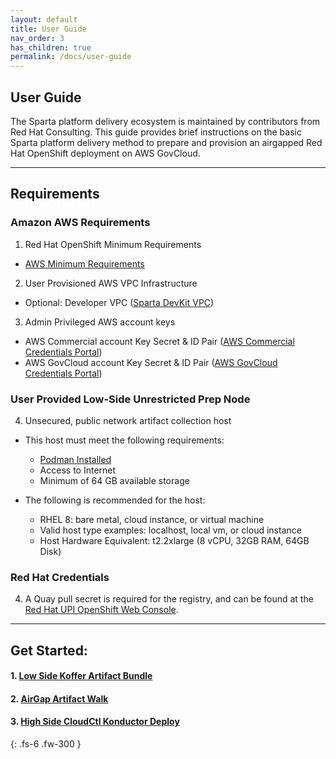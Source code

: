 ```yaml
---
layout: default
title: User Guide
nav_order: 3
has_children: true
permalink: /docs/user-guide
---
```


## User Guide
The Sparta platform delivery ecosystem is maintained by contributors from Red Hat Consulting.
This guide provides brief instructions on the basic Sparta platform delivery method to prepare and provision an airgapped Red Hat OpenShift deployment on AWS GovCloud.

----------------------------------------------------------------
## Requirements

### Amazon AWS Requirements
    
  1. Red Hat OpenShift Minimum Requirements    
  - [AWS Minimum Requirements](https://tinyurl.com/yyb89pec)
  2. User Provisioned AWS VPC Infrastructure    
  - Optional: Developer VPC ([Sparta DevKit VPC])    
    
  3. Admin Privileged AWS account keys    
  - AWS Commercial account Key Secret & ID Pair ([AWS Commercial Credentials Portal])    
  - AWS GovCloud account Key Secret & ID Pair ([AWS GovCloud Credentials Portal])    

### User Provided Low-Side Unrestricted Prep Node    
  4. Unsecured, public network artifact collection host    
  - This host must meet the following requirements:    
    - [Podman Installed]    
    - Access to Internet    
    - Minimum of 64 GB available storage    
    
  - The following is recommended for the host:    
    - RHEL 8: bare metal, cloud instance, or virtual machine    
    - Valid host type examples: localhost, local vm, or cloud instance    
    - Host Hardware Equivalent: t2.2xlarge (8 vCPU, 32GB RAM, 64GB Disk)    

### Red Hat Credentials    
  4. A Quay pull secret is required for the registry, and can be found at the [Red Hat UPI OpenShift Web Console].    

----------------------------------------------------------------
## Get Started:    
####  1. [Low Side Koffer Artifact Bundle](https://codectl.io/docs/user-guide/bundle)
####  2. [AirGap Artifact Walk](https://codectl.io/docs/user-guide/airgap)
####  3. [High Side CloudCtl Konductor Deploy](https://codectl.io/docs/user-guide/deploy)

[RH CoreOS]:https://mirror.openshift.com/pub/openshift-v4/x86_64/dependencies/rhcos/latest/latest
[Podman Installed]:https://podman.io/getting-started/installation.html
[Red Hat UPI OpenShift Web Console]:https://cloud.redhat.com/openshift/install/metal/user-provisioned
[AWS GovCloud Credentials Portal]:https://console.amazonaws-us-gov.com/iam/home#/security_credentials
[Sparta DevKit VPC]:https://codectl.io/docs/developer/aws-vpc
[AWS Commercial Credentials Portal]:https://console.aws.amazon.com/iam/home#/security_credentials
[RHEL 8]:https://access.redhat.com/downloads/content/479/ver=/rhel---8/8.2/x86_64/product-software

{: .fs-6 .fw-300 }
